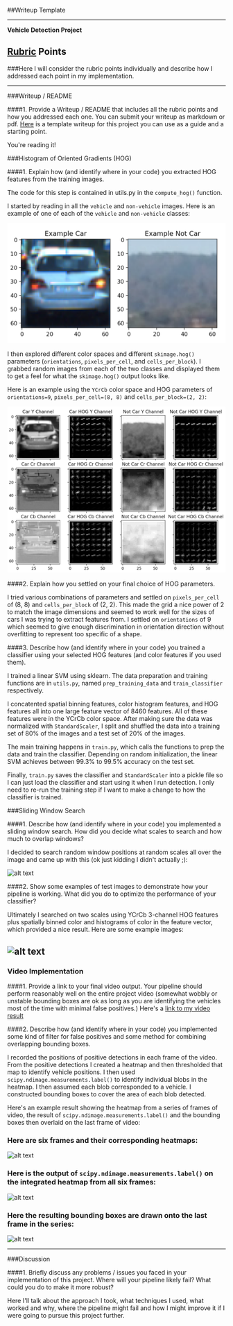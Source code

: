 ##Writeup Template

---

**Vehicle Detection Project**

[//]: # (Image References)
[image1]: ./examples/car_not_car.png
[image2]: ./examples/HOG_example.png
[image3]: ./examples/sliding_windows.jpg
[image4]: ./examples/sliding_window.jpg
[image5]: ./examples/bboxes_and_heat.png
[image6]: ./examples/labels_map.png
[image7]: ./examples/output_bboxes.png
[video1]: ./project_video.mp4

## [Rubric](https://review.udacity.com/#!/rubrics/513/view) Points
###Here I will consider the rubric points individually and describe how I addressed each point in my implementation.  

---
###Writeup / README

####1. Provide a Writeup / README that includes all the rubric points and how you addressed each one.  You can submit your writeup as markdown or pdf.  [Here](https://github.com/udacity/CarND-Vehicle-Detection/blob/master/writeup_template.md) is a template writeup for this project you can use as a guide and a starting point.  

You're reading it!

###Histogram of Oriented Gradients (HOG)

####1. Explain how (and identify where in your code) you extracted HOG features from the training images.

The code for this step is contained in utils.py in the `compute_hog()` function.

I started by reading in all the `vehicle` and `non-vehicle` images.  Here is an
example of one of each of the `vehicle` and `non-vehicle` classes:

![alt text][image1]

I then explored different color spaces and different `skimage.hog()` parameters
(`orientations`, `pixels_per_cell`, and `cells_per_block`).  I grabbed random
images from each of the two classes and displayed them to get a feel for what
the `skimage.hog()` output looks like.

Here is an example using the `YCrCb` color space and HOG parameters of
`orientations=9`, `pixels_per_cell=(8, 8)` and `cells_per_block=(2, 2)`:

![alt text][image2]

####2. Explain how you settled on your final choice of HOG parameters.

I tried various combinations of parameters and settled on `pixels_per_cell` of
(8, 8) and `cells_per_block` of (2, 2).  This made the grid a nice power of 2 to
match the image dimensions and seemed to work well for the sizes of cars I was
trying to extract features from.  I settled on `orientations` of 9 which seemed
to give enough discrimination in orientation direction without overfitting to
represent too specific of a shape.

####3. Describe how (and identify where in your code) you trained a classifier using your selected HOG features (and color features if you used them).

I trained a linear SVM using sklearn. The data preparation and training functions
are in `utils.py`, named `prep_training_data` and `train_classifier` respectively.

I concatented spatial binning features, color histogram features, and HOG
features all into one large feature vector of 8460 features. All of these features
were in the YCrCb color space. After making sure the data was normalized with
`StandardScaler`, I split and shuffled the data into a training set of 80% of
the images and a test set of 20% of the images.

The main training happens in `train.py`, which calls the functions to prep the
data and train the classifier. Depending on random initialization, the linear
SVM achieves between 99.3% to 99.5% accuracy on the test set.

Finally, `train.py` saves the classifier and `StandardScaler` into a pickle file
so I can just load the classifier and start using it when I run detection. I only
need to re-run the training step if I want to make a change to how the classifier
is trained.

###Sliding Window Search

####1. Describe how (and identify where in your code) you implemented a sliding window search.  How did you decide what scales to search and how much to overlap windows?

I decided to search random window positions at random scales all over the image and came up with this (ok just kidding I didn't actually ;):

![alt text][image3]

####2. Show some examples of test images to demonstrate how your pipeline is working.  What did you do to optimize the performance of your classifier?

Ultimately I searched on two scales using YCrCb 3-channel HOG features plus spatially binned color and histograms of color in the feature vector, which provided a nice result.  Here are some example images:

![alt text][image4]
---

### Video Implementation

####1. Provide a link to your final video output.  Your pipeline should perform reasonably well on the entire project video (somewhat wobbly or unstable bounding boxes are ok as long as you are identifying the vehicles most of the time with minimal false positives.)
Here's a [link to my video result](./project_video.mp4)


####2. Describe how (and identify where in your code) you implemented some kind of filter for false positives and some method for combining overlapping bounding boxes.

I recorded the positions of positive detections in each frame of the video.  From the positive detections I created a heatmap and then thresholded that map to identify vehicle positions.  I then used `scipy.ndimage.measurements.label()` to identify individual blobs in the heatmap.  I then assumed each blob corresponded to a vehicle.  I constructed bounding boxes to cover the area of each blob detected.  

Here's an example result showing the heatmap from a series of frames of video, the result of `scipy.ndimage.measurements.label()` and the bounding boxes then overlaid on the last frame of video:

### Here are six frames and their corresponding heatmaps:

![alt text][image5]

### Here is the output of `scipy.ndimage.measurements.label()` on the integrated heatmap from all six frames:
![alt text][image6]

### Here the resulting bounding boxes are drawn onto the last frame in the series:
![alt text][image7]



---

###Discussion

####1. Briefly discuss any problems / issues you faced in your implementation of this project.  Where will your pipeline likely fail?  What could you do to make it more robust?

Here I'll talk about the approach I took, what techniques I used, what worked and why, where the pipeline might fail and how I might improve it if I were going to pursue this project further.  

